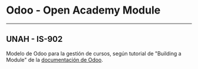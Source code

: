# Odoo - Open Academy Module
-----
## UNAH - IS-902

Modelo de Odoo para la gestión de cursos, según tutorial de "Building a Module" de la [documentación de Odoo](https://www.odoo.com/documentation/14.0/es/developer/howtos/backend.html).
